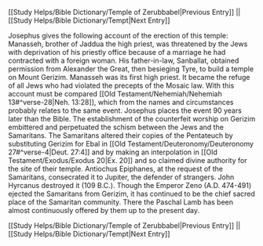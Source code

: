 [[Study Helps/Bible Dictionary/Temple of Zerubbabel|Previous Entry]]  ||  [[Study Helps/Bible Dictionary/Tempt|Next Entry]]

 Josephus gives the following account of the erection of this temple: Manasseh, brother of Jaddua the high priest, was threatened by the Jews with deprivation of his priestly office because of a marriage he had contracted with a foreign woman. His father-in-law, Sanballat, obtained permission from Alexander the Great, then besieging Tyre, to build a temple on Mount Gerizim. Manasseh was its first high priest. It became the refuge of all Jews who had violated the precepts of the Mosaic law. With this account must be compared [[Old Testament/Nehemiah/Nehemiah 13#^verse-28|Neh. 13:28]], which from the names and circumstances probably relates to the same event. Josephus places the event 90 years later than the Bible. The establishment of the counterfeit worship on Gerizim embittered and perpetuated the schism between the Jews and the Samaritans. The Samaritans altered their copies of the Pentateuch by substituting Gerizim for Ebal in [[Old Testament/Deuteronomy/Deuteronomy 27#^verse-4|Deut. 27:4]] and by making an interpolation in [[Old Testament/Exodus/Exodus 20|Ex. 20]] and so claimed divine authority for the site of their temple. Antiochus Epiphanes, at the request of the Samaritans, consecrated it to Jupiter, the defender of strangers. John Hyrcanus destroyed it (109 B.C.). Though the Emperor Zeno (A.D. 474-491) ejected the Samaritans from Gerizim, it has continued to be the chief sacred place of the Samaritan community. There the Paschal Lamb has been almost continuously offered by them up to the present day.

[[Study Helps/Bible Dictionary/Temple of Zerubbabel|Previous Entry]]  ||  [[Study Helps/Bible Dictionary/Tempt|Next Entry]]